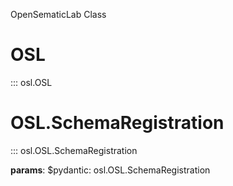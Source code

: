 OpenSematicLab Class

# OSL
::: osl.OSL

# OSL.SchemaRegistration
::: osl.OSL.SchemaRegistration

**params**:
$pydantic: osl.OSL.SchemaRegistration